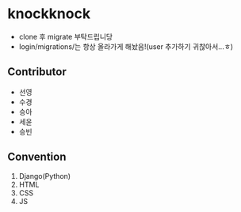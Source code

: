 # knockknock
- clone 후 migrate 부탁드립니당
- login/migrations/는 항상 올라가게 해놨음!(user 추가하기 귀찮아서...ㅎ)

## Contributor
- 선영
- 수경
- 승아
- 세윤
- 승빈

## Convention
1) Django(Python)
2) HTML
3) CSS
4) JS
